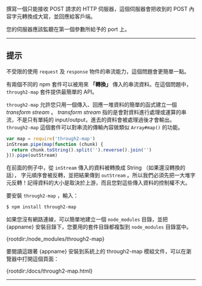 撰寫一個只能接收 POST 請求的 HTTP 伺服器，這個伺服器會把收到的 POST 內容字元轉換成大寫，並回應給客戶端。

您的伺服器應該監聽在第一個參數所給予的 port 上。

----------------------------------------------------------------------
## 提示

不受限的使用 `request` 及 `response` 物件的串流能力，這個問題會更簡單一點。

有兩個不同的 npm 套件可以被用來 **「轉換」** 傳入的串流資料。在這個問題中， `through2-map` 套件提供最簡單的 API。

`through2-map` 允許您只用一個傳入、回應一堆資料的簡單的函式建立一個 *transform stream* 。 *transform stream* 指的是會對資料進行處理或運算的串流，不是只有單純的 input/output，進去的資料會被處理過後才會輸出。 `through2-map` 這個套件可以對串流的傳輸內容做類似 `Array#map()` 的功能。

```js
var map = require('through2-map')
inStream.pipe(map(function (chunk) {
  return chunk.toString().split('').reverse().join('')
})).pipe(outStream)
```

在前面的例子中，從 `inStream` 傳入的資料被轉換成 String （如果還沒轉換的話）， 字元順序會被反轉，並把結果傳到 `outStream` 。所以我們必須先把一大堆字元反轉！記得資料的大小是取決於上游，而且您對這些傳入資料的控制權不大。

要安裝 `through2-map` ，輸入：

```sh
$ npm install through2-map
```

如果您沒有網路連線，可以簡單地建立一個 `node_modules` 目錄，並把 {appname} 安裝目錄下，您要用的套件目錄都複製到 `node_modules` 目錄當中。

  {rootdir:/node_modules/through2-map}

要閱讀這跟著 {appname} 安裝到系統上的 through2-map 模組文件，可以在瀏覽器中打開這個頁面：

  {rootdir:/docs/through2-map.html}

----------------------------------------------------------------------

